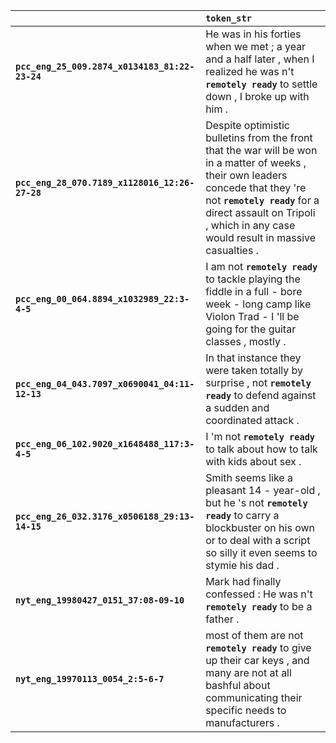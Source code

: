 |                                                | `token_str`                                                                                                                                                                                                                                             |
|:-----------------------------------------------|:--------------------------------------------------------------------------------------------------------------------------------------------------------------------------------------------------------------------------------------------------------|
| **`pcc_eng_25_009.2874_x0134183_81:22-23-24`** | He was in his forties when we met ; a year and a half later , when I realized he was n't __``remotely ready``__ to settle down , I broke up with him .                                                                                                  |
| **`pcc_eng_28_070.7189_x1128016_12:26-27-28`** | Despite optimistic bulletins from the front that the war will be won in a matter of weeks , their own leaders concede that they 're not __``remotely ready``__ for a direct assault on Tripoli , which in any case would result in massive casualties . |
| **`pcc_eng_00_064.8894_x1032989_22:3-4-5`**    | I am not __``remotely ready``__ to tackle playing the fiddle in a full - bore week - long camp like Violon Trad - I 'll be going for the guitar classes , mostly .                                                                                      |
| **`pcc_eng_04_043.7097_x0690041_04:11-12-13`** | In that instance they were taken totally by surprise , not __``remotely ready``__ to defend against a sudden and coordinated attack .                                                                                                                   |
| **`pcc_eng_06_102.9020_x1648488_117:3-4-5`**   | I 'm not __``remotely ready``__ to talk about how to talk with kids about sex .                                                                                                                                                                         |
| **`pcc_eng_26_032.3176_x0506188_29:13-14-15`** | Smith seems like a pleasant 14 - year-old , but he 's not __``remotely ready``__ to carry a blockbuster on his own or to deal with a script so silly it even seems to stymie his dad .                                                                  |
| **`nyt_eng_19980427_0151_37:08-09-10`**        | Mark had finally confessed : He was n't __``remotely ready``__ to be a father .                                                                                                                                                                         |
| **`nyt_eng_19970113_0054_2:5-6-7`**            | most of them are not __``remotely ready``__ to give up their car keys , and many are not at all bashful about communicating their specific needs to manufacturers .                                                                                     |